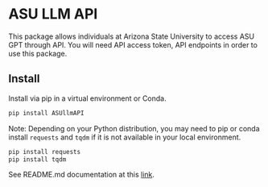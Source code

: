 # ASU LLM API
This package allows individuals at Arizona State University to access ASU GPT through API. You will need API access token, API endpoints in order to use this package.

## Install
Install via pip in a virtual environment or Conda.
```markdown
pip install ASUllmAPI
```

Note: Depending on your Python distribution, you may need to pip or conda
install `requests` and `tqdm` if it is not available in your local environment.
```markdown
pip install requests
pip install tqdm
```

See README.md documentation at this [link](https://github.com/ASU/aiml-ssmdv-student-support-ml-data-visualization/blob/main/base-ASUllm-documentation/README.md).